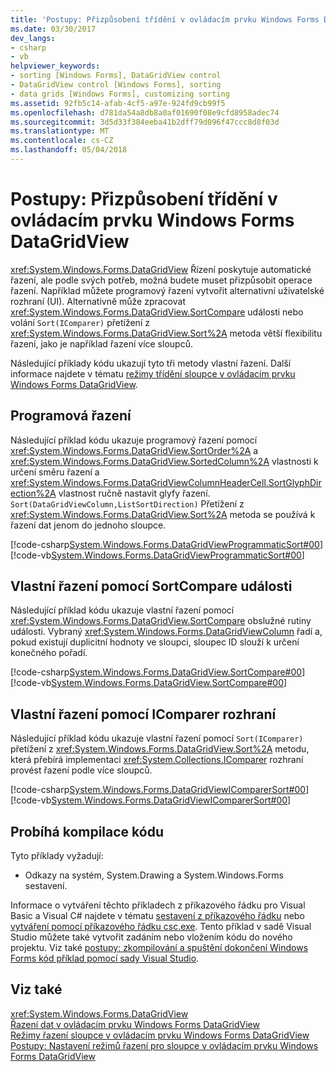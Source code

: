 ```yaml
---
title: 'Postupy: Přizpůsobení třídění v ovládacím prvku Windows Forms DataGridView'
ms.date: 03/30/2017
dev_langs:
- csharp
- vb
helpviewer_keywords:
- sorting [Windows Forms], DataGridView control
- DataGridView control [Windows Forms], sorting
- data grids [Windows Forms], customizing sorting
ms.assetid: 92fb5c14-afab-4cf5-a97e-924fd9cb99f5
ms.openlocfilehash: d781da54a8db8a0af01690f08e9cfd8958adec74
ms.sourcegitcommit: 3d5d33f384eeba41b2dff79d096f47ccc8d8f03d
ms.translationtype: MT
ms.contentlocale: cs-CZ
ms.lasthandoff: 05/04/2018
---
```

# <a name="how-to-customize-sorting-in-the-windows-forms-datagridview-control"></a>Postupy: Přizpůsobení třídění v ovládacím prvku Windows Forms DataGridView
<xref:System.Windows.Forms.DataGridView> Řízení poskytuje automatické řazení, ale podle svých potřeb, možná budete muset přizpůsobit operace řazení. Například můžete programový řazení vytvořit alternativní uživatelské rozhraní (UI). Alternativně může zpracovat <xref:System.Windows.Forms.DataGridView.SortCompare> události nebo volání `Sort(IComparer)` přetížení z <xref:System.Windows.Forms.DataGridView.Sort%2A> metoda větší flexibilitu řazení, jako je například řazení více sloupců.  
  
 Následující příklady kódu ukazují tyto tři metody vlastní řazení. Další informace najdete v tématu [režimy třídění sloupce v ovládacím prvku Windows Forms DataGridView](../../../../docs/framework/winforms/controls/column-sort-modes-in-the-windows-forms-datagridview-control.md).  
  
## <a name="programmatic-sorting"></a>Programová řazení  
 Následující příklad kódu ukazuje programový řazení pomocí <xref:System.Windows.Forms.DataGridView.SortOrder%2A> a <xref:System.Windows.Forms.DataGridView.SortedColumn%2A> vlastnosti k určení směru řazení a <xref:System.Windows.Forms.DataGridViewColumnHeaderCell.SortGlyphDirection%2A> vlastnost ručně nastavit glyfy řazení. `Sort(DataGridViewColumn,ListSortDirection)` Přetížení z <xref:System.Windows.Forms.DataGridView.Sort%2A> metoda se používá k řazení dat jenom do jednoho sloupce.  
  
 [!code-csharp[System.Windows.Forms.DataGridViewProgrammaticSort#00](../../../../samples/snippets/csharp/VS_Snippets_Winforms/System.Windows.Forms.DataGridViewProgrammaticSort/CS/form1.cs#00)]
 [!code-vb[System.Windows.Forms.DataGridViewProgrammaticSort#00](../../../../samples/snippets/visualbasic/VS_Snippets_Winforms/System.Windows.Forms.DataGridViewProgrammaticSort/VB/form1.vb#00)]  
  
## <a name="custom-sorting-using-the-sortcompare-event"></a>Vlastní řazení pomocí SortCompare události  
 Následující příklad kódu ukazuje vlastní řazení pomocí <xref:System.Windows.Forms.DataGridView.SortCompare> obslužné rutiny události. Vybraný <xref:System.Windows.Forms.DataGridViewColumn> řadí a, pokud existují duplicitní hodnoty ve sloupci, sloupec ID slouží k určení konečného pořadí.  
  
 [!code-csharp[System.Windows.Forms.DataGridView.SortCompare#00](../../../../samples/snippets/csharp/VS_Snippets_Winforms/System.Windows.Forms.DataGridView.SortCompare/CS/form1.cs#00)]
 [!code-vb[System.Windows.Forms.DataGridView.SortCompare#00](../../../../samples/snippets/visualbasic/VS_Snippets_Winforms/System.Windows.Forms.DataGridView.SortCompare/VB/form1.vb#00)]  
  
## <a name="custom-sorting-using-the-icomparer-interface"></a>Vlastní řazení pomocí IComparer rozhraní  
 Následující příklad kódu ukazuje vlastní řazení pomocí `Sort(IComparer)` přetížení z <xref:System.Windows.Forms.DataGridView.Sort%2A> metodu, která přebírá implementaci <xref:System.Collections.IComparer> rozhraní provést řazení podle více sloupců.  
  
 [!code-csharp[System.Windows.Forms.DataGridViewIComparerSort#00](../../../../samples/snippets/csharp/VS_Snippets_Winforms/System.Windows.Forms.DataGridViewIComparerSort/CS/form1.cs#00)]
 [!code-vb[System.Windows.Forms.DataGridViewIComparerSort#00](../../../../samples/snippets/visualbasic/VS_Snippets_Winforms/System.Windows.Forms.DataGridViewIComparerSort/VB/form1.vb#00)]  
  
## <a name="compiling-the-code"></a>Probíhá kompilace kódu  
 Tyto příklady vyžadují:  
  
-   Odkazy na systém, System.Drawing a System.Windows.Forms sestavení.  
  
 Informace o vytváření těchto příkladech z příkazového řádku pro Visual Basic a Visual C# najdete v tématu [sestavení z příkazového řádku](~/docs/visual-basic/reference/command-line-compiler/building-from-the-command-line.md) nebo [vytváření pomocí příkazového řádku csc.exe](~/docs/csharp/language-reference/compiler-options/command-line-building-with-csc-exe.md). Tento příklad v sadě Visual Studio můžete také vytvořit zadáním nebo vložením kódu do nového projektu.  Viz také [postupy: zkompilování a spuštění dokončení Windows Forms kód příklad pomocí sady Visual Studio](http://msdn.microsoft.com/library/Bb129228\(v=vs.110\)).  
  
## <a name="see-also"></a>Viz také  
 <xref:System.Windows.Forms.DataGridView>  
 [Řazení dat v ovládacím prvku Windows Forms DataGridView](../../../../docs/framework/winforms/controls/sorting-data-in-the-windows-forms-datagridview-control.md)  
 [Režimy řazení sloupce v ovládacím prvku Windows Forms DataGridView](../../../../docs/framework/winforms/controls/column-sort-modes-in-the-windows-forms-datagridview-control.md)  
 [Postupy: Nastavení režimů řazení pro sloupce v ovládacím prvku Windows Forms DataGridView](../../../../docs/framework/winforms/controls/set-the-sort-modes-for-columns-wf-datagridview-control.md)
